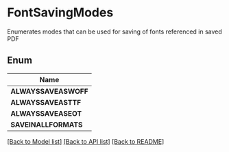 
# FontSavingModes
Enumerates modes that can be used for saving of fonts
referenced in saved PDF 
            

## Enum
| Name |
| ----------- |
| **ALWAYSSAVEASWOFF** |
| **ALWAYSSAVEASTTF** |
| **ALWAYSSAVEASEOT** |
| **SAVEINALLFORMATS** |

[[Back to Model list]](../../README.md#documentation-for-models) [[Back to API list]](../../README.md#documentation-for-api-endpoints) [[Back to README]](../../README.md)


